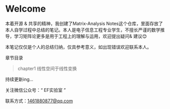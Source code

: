 # Welcome

本着开源 & 共享的精神，我创建了Matrix-Analysis Notes这个仓库，里面存放了本人自学过程中总结的笔记。本人是电子信息工程专业学生，不擅长严谨的数学推导，学习矩阵论更多是用于工程上的理解与运用，欢迎提出疑问​ ​&​ ​建议:blush:

本笔记仅仅是个人的总结归纳，仅具参考意义，如出现错误欢迎联系本人。

章节目录

> chapter1 线性空间于线性变换

持续更新ing...

关注微信公众号：“ EF实验室 ”

联系方式：1461880877@qq.com

